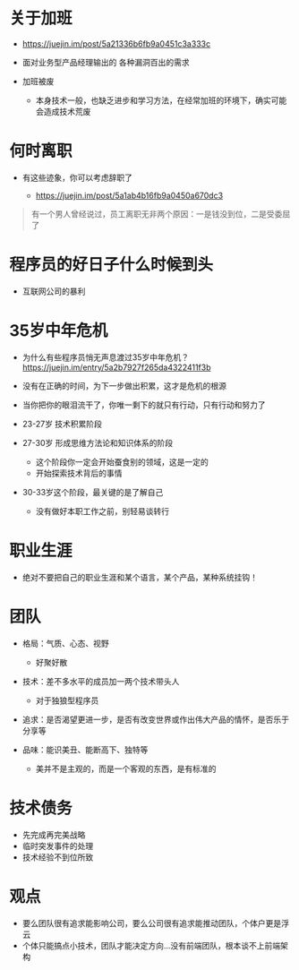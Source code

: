 # 关于加班

- <https://juejin.im/post/5a21336b6fb9a0451c3a333c>
- 面对业务型产品经理输出的 各种漏洞百出的需求
- 加班被废

  - 本身技术一般，也缺乏进步和学习方法，在经常加班的环境下，确实可能会造成技术荒废

# 何时离职

- 有这些迹象，你可以考虑辞职了

  - <https://juejin.im/post/5a1ab4b16fb9a0450a670dc3>

> 有一个男人曾经说过，员工离职无非两个原因：一是钱没到位，二是受委屈了

# 程序员的好日子什么时候到头

- 互联网公司的暴利

# 35岁中年危机

- 为什么有些程序员悄无声息渡过35岁中年危机？ <https://juejin.im/entry/5a2b7927f265da4322411f3b>
- 没有在正确的时间，为下一步做出积累，这才是危机的根源
- 当你把你的眼泪流干了，你唯一剩下的就只有行动，只有行动和努力了
- 23-27岁 技术积累阶段
- 27-30岁 形成思维方法论和知识体系的阶段

  - 这个阶段你一定会开始蚕食别的领域，这是一定的
  - 开始探索技术背后的事情

- 30-33岁这个阶段，最关键的是了解自己

  - 没有做好本职工作之前，别轻易谈转行

# 职业生涯

- 绝对不要把自己的职业生涯和某个语言，某个产品，某种系统挂钩！

# 团队

- 格局：气质、心态、视野

  - 好聚好散

- 技术：差不多水平的成员加一两个技术带头人

  - 对于独狼型程序员

- 追求：是否渴望更进一步，是否有改变世界或作出伟大产品的情怀，是否乐于分享等

- 品味：能识美丑、能断高下、独特等

  - 美并不是主观的，而是一个客观的东西，是有标准的

# 技术债务

- 先完成再完美战略
- 临时突发事件的处理
- 技术经验不到位所致

# 观点

- 要么团队很有追求能影响公司，要么公司很有追求能推动团队，个体户更是浮云
- 个体只能搞点小技术，团队才能决定方向...没有前端团队，根本谈不上前端架构
